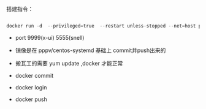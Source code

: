 搭建指令：


```python

docker run -d  --privileged=true  --restart unless-stopped --net=host pppv/xx

```



- port  9999(x-ui)     5555(snell)

- 镜像是在 pppv/centos-systemd 基础上 commit并push出来的

- 搬瓦工的需要 yum update ,docker 才能正常


- docker commit
- docker login
- docker push
